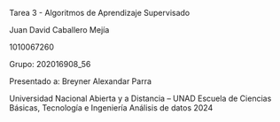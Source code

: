 Tarea 3 - Algoritmos de Aprendizaje Supervisado

Juan David Caballero Mejía

1010067260

Grupo: 202016908_56	

Presentado a:
Breyner Alexandar Parra

Universidad Nacional Abierta y a Distancia – UNAD
Escuela de Ciencias Básicas, Tecnología e Ingeniería
Análisis de datos
2024
